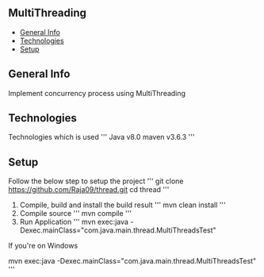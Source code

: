 ## MultiThreading
* [General Info](#genral_info)
* [Technologies](#tecnologies)
* [Setup](#setup)

## General Info
Implement concurrency process using MultiThreading

## Technologies
Technologies which is used
'''
Java v8.0
maven v3.6.3
'''

## Setup
Follow the below step to setup the project
'''
git clone https://github.com/Raja09/thread.git
cd thread
'''
1. Compile, build and install the build result
'''
mvn clean install
'''
2. Compile source
'''
mvn compile
'''
3. Run Application
'''
mvn exec:java -Dexec.mainClass="com.java.main.thread.MultiThreadsTest"

If you're on Windows

mvn exec:java -Dexec.mainClass="com.java.main.thread.MultiThreadsTest"
'''
